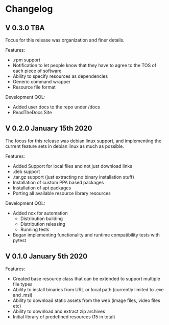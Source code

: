# Changelog

## V 0.3.0 TBA

Focus for this release was organization and finer details.

Features:
- .rpm support
- Notification to let people know that they have to agree to the TOS of each piece of software
- Ability to specify resources as dependencies
- Generic command wrapper
- Resource file format

Development QOL:
- Added user docs to the repo under /docs
- ReadTheDocs Site

## V 0.2.0 January 15th 2020

The focus for this release was debian linux support, and implementing the current feature sets in debian linux as much as possible.

Features:

- Added Support for local files and not just download links
- .deb support
- .tar.gz support (just extracting no binary installation stuff)
- Installation of custom PPA based packages
- Installation of apt packages
- Porting all available resource library resources

Development QOL:

- Added nox for automation
    - Distribution building
    - Distribution releasing
    - Running tests
- Began implementing functionality and runtime compatibility tests with pytest



## V 0.1.0 January 5th 2020

Features:

- Created base resource class that can be extended to support multiple file types
- Ability to install binaries from URL or local path (currently limited to .exe and .msi)
- Ability to download static assets from the web (image files, video files etc)
- Ability to download and extract zip archives
- Initial library of predefined resources (15 in total)

